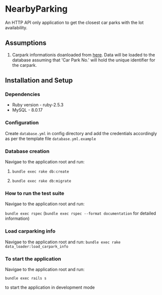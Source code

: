# NearbyParking

An HTTP API only application to get the closest car parks with the lot availability.

## Assumptions

1. Carpark informationis doanloaded from [here](https://data.gov.sg/dataset/hdb-carpark-information?resource_id=139a3035-e624-4f56-b63f-89ae28d4ae4c).
   Data will be loaded to the database assuming that 'Car Park No.' will hold the unique identifier for the carpark.

## Installation and Setup

### Dependencies

- Ruby version - ruby-2.5.3
- MySQL - 8.0.17

### Configuration

Create `database.yml` in config directory and add the credentials accordingly as per the template file `database.yml.example`

### Database creation

Navigae to the application root and run:

1. `bundle exec rake db:create`

2. `bundle exec rake db:migrate`

### How to run the test suite

Navigae to the application root and run:

`bundle exec rspec` (`bundle exec rspec --format documentation` for detailed information)

### Load carparking info

Navigae to the application root and run:
`bundle exec rake data_loader:load_carpark_info`

### To start the application

Navigae to the application root and run:

`bundle exec rails s`

to start the application in development mode
